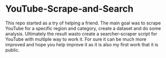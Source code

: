 # YouTube-Scrape-and-Search
This repo started as a try of helping a friend. The main goal was to scrape YouTube for a specific region and category, create a dataset and do some analysis. Ultimately the result wasto create a searcher-scraper script for YouTube with multiple way to work it. For sure it can be much more improved and hope you help improve it as it is also my first work that it is public.
